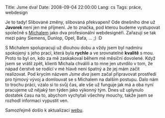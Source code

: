Title: Jsme dva!
Date: 2008-09-04 22:00:00
Lang: cs
Tags: práce, webdesign

Je to tady! Slibované změny, slibovaná překvapení! Ode dnešního dne už **Javorek** není jen mé příjmení. Je to značka, pod kterou budeme vystupovat společně s [Michalem](http://gringo.profitux.cz/) jako dva profesionální webdesignéři. Zařazuji se tak mezi pány Siemens, Dunlop, Opel, Baťa, … ;) :D

S Michalem spolupracuji už dlouhou dobu a vždy jsem byl nadmíru spokojený s jeho prací, která byla **rychle** a ve srovnatelné **kvalitě** s mou. Proto to byl on, kdo za mě zaskakoval během mé měsíční dovolené. Když jsem se vrátil zpět, klienti Michala chválili a to mne jen utvrdilo v tom, že nápad čerstvě se rodící v mé hlavě není špatný a že jej mám začít realizovat. Pod krycím názvem *Jsme dva* jsem začal připravovat prostředí pro týmový vývoj a domlouvat se s Michalem na dalším postupu. Dalo nám to trochu práci, vzalo si to svůj čas, ale vše už funguje jak má a oba nyní pracujeme už nějaký ten týden jako výkonný tým. Dnes už uplynulo dostatek času na to, abychom vychytali všechny mouchy, takže jsem se rozhodl informaci vypustit ven.

Samozřejmě došlo k aktualizaci [webu](http://www.javorek.net).
